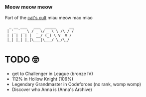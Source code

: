 ### Meow meow meow
Part of the [cat's cult](https://www.github.com/MaoMao-Corp)
miau meow mao miao                               
```
  _ __ ___   ___  _____      __
 | '_ ` _ \ / _ \/ _ \ \ /\ / /
 | | | | | |  __/ (_) \ V  V / 
 |_| |_| |_|\___|\___/ \_/\_/
```
                               
                               


# TODO 🤓
- get to Challenger in League (bronze IV)
- 112% in Hollow Knight (106%)
- Legendary Grandmaster in Codeforces (no rank, womp womp)
- Discover who Anna is (Anna's Archive)
<!--
**Discomanfulanito/discomanfulanito** is a ✨ _special_ ✨ repository because its `README.md` (this file) appears on your GitHub profile.

Here are some ideas to get you started:

- 🔭 I’m currently working on ...
- 🌱 I’m currently learning ...
- 👯 I’m looking to collaborate on ...
- 🤔 I’m looking for help with ...
- 💬 Ask me about ...
- 📫 How to reach me: ...
- 😄 Pronouns: ...
- ⚡ Fun fact: ...
-->
